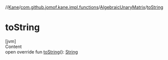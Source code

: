 //[Kane](../../index.md)/[com.github.jomof.kane.impl.functions](../index.md)/[AlgebraicUnaryMatrix](index.md)/[toString](to-string.md)



# toString  
[jvm]  
Content  
open override fun [toString](to-string.md)(): [String](https://kotlinlang.org/api/latest/jvm/stdlib/kotlin/-string/index.html)  




